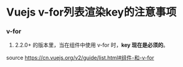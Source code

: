# Vuejs v-for列表渲染key的注意事项


### v-for 

1. 2.2.0+ 的版本里，当在组件中使用 v-for 时，**key 现在是必须的**。





source https://cn.vuejs.org/v2/guide/list.html#组件-和-v-for

